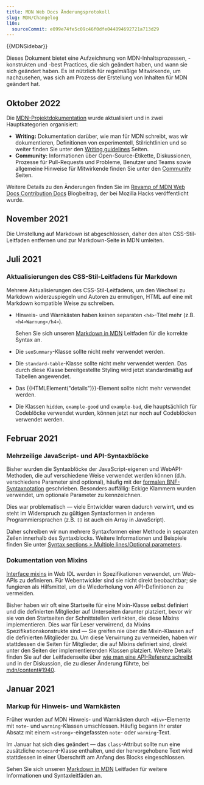 ```yaml
---
title: MDN Web Docs Änderungsprotokoll
slug: MDN/Changelog
l10n:
  sourceCommit: e099e74fe5c09c46f0dfe044894692721a713d29
---
```


{{MDNSidebar}}

Dieses Dokument bietet eine Aufzeichnung von MDN-Inhaltsprozessen, -konstrukten und -best Practices, die sich geändert haben, und wann sie sich geändert haben. Es ist nützlich für regelmäßige Mitwirkende, um nachzusehen, was sich am Prozess der Erstellung von Inhalten für MDN geändert hat.

## Oktober 2022

Die [MDN-Projektdokumentation](/de/docs/MDN) wurde aktualisiert und in zwei Hauptkategorien organisiert:

- **Writing:** Dokumentation darüber, wie man für MDN schreibt, was wir dokumentieren, Definitionen von experimentell, Stilrichtlinien und so weiter finden Sie unter den [Writing guidelines](/de/docs/MDN/Writing_guidelines) Seiten.
- **Community:** Informationen über Open-Source-Etikette, Diskussionen, Prozesse für Pull-Requests und Probleme, Benutzer und Teams sowie allgemeine Hinweise für Mitwirkende finden Sie unter den [Community](/de/docs/MDN/Community) Seiten.

Weitere Details zu den Änderungen finden Sie im [Revamp of MDN Web Docs Contribution Docs](https://hacks.mozilla.org/2022/10/revamp-of-mdn-web-docs-contribution-docs/) Blogbeitrag, der bei Mozilla Hacks veröffentlicht wurde.

## November 2021

Die Umstellung auf Markdown ist abgeschlossen, daher den alten CSS-Stil-Leitfaden entfernen und zur Markdown-Seite in MDN umleiten.

## Juli 2021

### Aktualisierungen des CSS-Stil-Leitfadens für Markdown

Mehrere Aktualisierungen des CSS-Stil-Leitfadens, um den Wechsel zu Markdown widerzuspiegeln und Autoren zu ermutigen, HTML auf eine mit Markdown kompatible Weise zu schreiben.

- Hinweis- und Warnkästen haben keinen separaten `<h4>`-Titel mehr (z.B. `<h4>Warnung</h4>`).

  Sehen Sie sich unseren [Markdown in MDN](/de/docs/MDN/Writing_guidelines/Howto/Markdown_in_MDN#notes_warnings_and_callouts) Leitfaden für die korrekte Syntax an.

- Die `seoSummary`-Klasse sollte nicht mehr verwendet werden.
- Die `standard-table`-Klasse sollte nicht mehr verwendet werden. Das durch diese Klasse bereitgestellte Styling wird jetzt standardmäßig auf Tabellen angewendet.
- Das {{HTMLElement("details")}}-Element sollte nicht mehr verwendet werden.
- Die Klassen `hidden`, `example-good` und `example-bad`, die hauptsächlich für Codeblöcke verwendet wurden, können jetzt nur noch auf Codeblöcken verwendet werden.

## Februar 2021

### Mehrzeilige JavaScript- und API-Syntaxblöcke

Bisher wurden die Syntaxblöcke der JavaScript-eigenen und WebAPI-Methoden, die auf verschiedene Weise verwendet werden können (d.h. verschiedene Parameter sind optional), häufig mit der [formalen BNF-Syntaxnotation](https://en.wikipedia.org/wiki/Backus%E2%80%93Naur_form) geschrieben. Besonders auffällig: Eckige Klammern wurden verwendet, um optionale Parameter zu kennzeichnen.

Dies war problematisch — viele Entwickler waren dadurch verwirrt, und es steht im Widerspruch zu gültigen Syntaxformen in anderen Programmiersprachen (z.B. `[]` ist auch ein Array in JavaScript).

Daher schreiben wir nun mehrere Syntaxformen einer Methode in separaten Zeilen innerhalb des Syntaxblocks. Weitere Informationen und Beispiele finden Sie unter [Syntax sections > Multiple lines/Optional parameters](/de/docs/MDN/Writing_guidelines/Page_structures/Syntax_sections#multiple_linesoptional_parameters).

### Dokumentation von Mixins

[Interface mixins](https://heycam.github.io/webidl/#idl-interface-mixins) in Web IDL werden in Spezifikationen verwendet, um Web-APIs zu definieren. Für Webentwickler sind sie nicht direkt beobachtbar; sie fungieren als Hilfsmittel, um die Wiederholung von API-Definitionen zu vermeiden.

Bisher haben wir oft eine Startseite für eine Mixin-Klasse selbst definiert und die definierten Mitglieder auf Unterseiten darunter platziert, bevor wir sie von den Startseiten der Schnittstellen verlinkten, die diese Mixins implementieren. Dies war für Leser verwirrend, da Mixins Spezifikationskonstrukte sind — Sie greifen nie über die Mixin-Klassen auf die definierten Mitglieder zu. Um diese Verwirrung zu vermeiden, haben wir stattdessen die Seiten für Mitglieder, die auf Mixins definiert sind, direkt unter den Seiten der implementierenden Klassen platziert. Weitere Details finden Sie auf der Leitfadenseite über [wie man eine API-Referenz schreibt](/de/docs/MDN/Writing_guidelines/Howto/Write_an_api_reference/Information_contained_in_a_WebIDL_file#mixins) und in der Diskussion, die zu dieser Änderung führte, bei [mdn/content#1940](https://github.com/mdn/content/issues/1940).

## Januar 2021

### Markup für Hinweis- und Warnkästen

Früher wurden auf MDN Hinweis- und Warnkästen durch `<div>`-Elemente mit `note`- und `warning`-Klassen umschlossen. Häufig begann ihr erster Absatz mit einem `<strong>`-eingefassten `note`- oder `warning`-Text.

Im Januar hat sich dies geändert — das `class`-Attribut sollte nun eine zusätzliche `notecard`-Klasse enthalten, und der hervorgehobene Text wird stattdessen in einer Überschrift am Anfang des Blocks eingeschlossen.

Sehen Sie sich unseren [Markdown in MDN](/de/docs/MDN/Writing_guidelines/Howto/Markdown_in_MDN#notes_warnings_and_callouts) Leitfaden für weitere Informationen und Syntaxleitfäden an.
